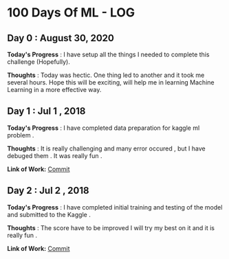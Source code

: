 # 100 Days Of ML - LOG

## Day 0 : August 30, 2020
 
**Today's Progress** : I have setup all the things I needed to complete this challenge (Hopefully).

**Thoughts** : Today was hectic. One thing led to another and it took me several hours. Hope this will be exciting, will help me in learning Machine Learning in a more effective way.

## Day 1 : Jul 1 , 2018

**Today's Progress** : I have completed data preparation for kaggle ml problem .

**Thoughts** : It is really challenging and many error occured , but I have debuged them . It was really fun .


**Link of Work:**   [Commit](https://github.com/LordSomen/100DaysOfML/commit/a09148256d1561f5f9e5544ff3f64aacf0d24f43)


## Day 2 : Jul 2 , 2018

**Today's Progress** : I have completed initial training and testing of the model and submitted to the Kaggle . 

**Thoughts** : The score have to be improved I will try my best on it and it is really fun .

**Link of Work:**  [Commit](https://github.com/LordSomen/100DaysOfML/commit/5cf906d86324c52dbd90896a57ee951befdcf0e3)

